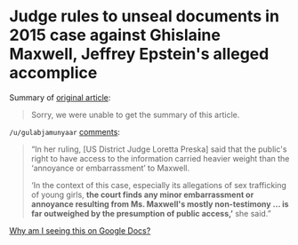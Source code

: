 # Judge rules to unseal documents in 2015 case against Ghislaine Maxwell, Jeffrey Epstein's alleged accomplice

Summary of [original article](https://www.cnn.com/2020/07/23/us/ghislaine-maxwell-jeffrey-epstein/index.html):

> Sorry, we were unable to get the summary of this article.

`/u/gulabjamunyaar` [comments](https://www.reddit.com/r/news/comments/hwixdc/judge_rules_to_unseal_documents_in_2015_case/):

> “In her ruling, [US District Judge Loretta Preska] said that the public's right to have access to the information carried heavier weight than the ‘annoyance or embarrassment’ to Maxwell.
>
> ‘In the context of this case, especially its allegations of sex trafficking of young girls, **the court finds any minor embarrassment or annoyance resulting from Ms. Maxwell's mostly non-testimony ... is far outweighed by the presumption of public access,’** she said.”

[Why am I seeing this on Google Docs?](https://docs.google.com/document/d/1Dc6We63vOXIZsc0op-Bt4abqkYjXzOigalQqFxmvvbM/edit?usp=sharing)
